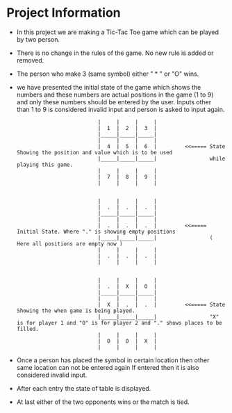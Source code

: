 # Project Information

* In this project we are making a Tic-Tac Toe game which can be played by two person.

* There is no change in the rules of the game. No new rule is added or removed.

* The person who make 3 (same symbol) either " * " or "O" wins.

* we have presented the initial state of the game which shows the numbers and these 
    numbers are actual positions in the game (1 to 9) and only these numbers should 
    be entered by the user. Inputs other than 1 to 9  is considered invalid input and 
    person is asked to input again.
                        
                                |     |     |     |
                                |  1  |  2  |  3  |
                                |_____|_____|_____|
                                |     |     |     |
                                |  4  |  5  |  6  |         <<===== State Showing the position and value which is to be used 
                                |_____|_____|_____|                 while playing this game.
                                |     |     |     |
                                |  7  |  8  |  9  |
                                |     |     |     |


                                |     |     |     |
                                |  .  |  .  |  .  |
                                |_____|_____|_____|
                                |     |     |     |
                                |  .  |  .  |  .  |         <<===== Initial State. Where "." is showing empty positions 
                                |_____|_____|_____|                 ( Here all positions are empty now )
                                |     |     |     |
                                |  .  |  .  |  .  |
                                |     |     |     |
                                
                                
                                |     |     |     |
                                |  .  |  X  |  O  |
                                |_____|_____|_____|
                                |     |     |     |
                                |  X  |  .  |  .  |         <<===== State Showing the when game is being played. 
                                |_____|_____|_____|                 "X" is for player 1 and "O" is for player 2 and "." shows places to be filled.
                                |     |     |     |
                                |  O  |  O  |  X  |
                                |     |     |     |
                                
                                
* Once a person has placed the symbol in certain location then other same location can
    not be entered again If entered then it is also considered invalid input.

* After each entry the state of table is displayed.

* At last either of the two opponents wins or the match is tied.
